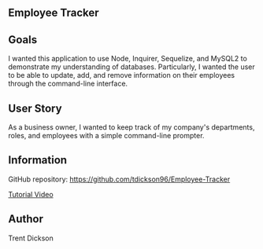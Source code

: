 ## Employee Tracker

## Goals

I wanted this application to use Node, Inquirer, Sequelize, and MySQL2 to demonstrate my understanding of databases. Particularly, I wanted the user to be able to update, add, and remove information on their employees through the command-line interface. 

## User Story

As a business owner, I wanted to keep track of my company's departments, roles, and employees with a simple command-line prompter.

## Information

GitHub repository: https://github.com/tdickson96/Employee-Tracker 

[Tutorial Video](./images/MySQL_Employee_Tracker.gif)

## Author

Trent Dickson